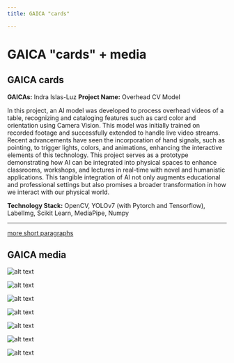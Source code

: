 ```yaml
---
title: GAICA "cards"

---
```


# GAICA "cards" + media 


## GAICA cards 

**GAICAs:** Indra Islas-Luz
**Project Name:** Overhead CV Model

In this project, an AI model was developed to process overhead videos of a table, recognizing and cataloging features such as card color and orientation using Camera Vision. This model was initially trained on recorded footage and successfully extended to handle live video streams.  Recent advancements have seen the incorporation of hand signals, such as pointing, to trigger lights, colors, and animations, enhancing the interactive elements of this technology. This project serves as a prototype demonstrating how AI can be integrated into physical spaces to enhance classrooms, workshops, and lectures in real-time with novel and humanistic applications. This tangible integration of AI not only augments educational and professional settings but also promises a broader transformation in how we interact with our physical world.

**Technology Stack:** OpenCV, YOLOv7 (with Pytorch and Tensorflow), LabelImg, Scikit Learn, MediaPipe, Numpy

---

[more short paragraphs](https://hackmd.io/@ll-23-24/SkDGLHBnT/%2F1XKteQQRT-W_YN0FALJFVw)



## GAICA media 

![alt text](https://files.slack.com/files-pri/T0HTW3H0V-F06LADYJNJZ/screen_recording_feb_23.gif?pub_secret=8f259931e6)

![alt text](https://files.slack.com/files-pri/T0HTW3H0V-F072457F4E4/screen_recording_apr_30__2_.gif?pub_secret=48d3d9f54d)

![alt text](https://files.slack.com/files-pri/T0HTW3H0V-F071HQFHVEY/screen_recording_apr_30.gif?pub_secret=69a362b81b)

![alt text](https://files.slack.com/files-pri/T0HTW3H0V-F071CD7BHQV/screen_recording_apr_30__1_.gif?pub_secret=826f41d0da)

![alt text](https://files.slack.com/files-pri/T0HTW3H0V-F071FC5F874/screen_recording_apr_30__4_.gif?pub_secret=ba5b5a2054)

![alt text](https://files.slack.com/files-pri/T0HTW3H0V-F06UZG6H5M1/example1_processed.gif?pub_secret=1d8969c0c9)

![alt text](https://files.slack.com/files-pri/T0HTW3H0V-F0711E903MX/hand1_processed_video.gif?pub_secret=817375d233)

